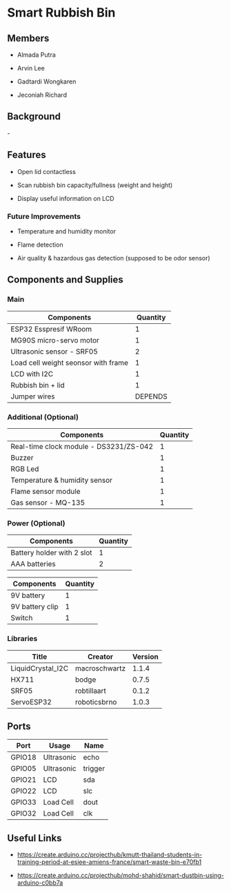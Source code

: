 # Smart Rubbish Bin

## Members

- Almada Putra

- Arvin Lee

- Gadtardi Wongkaren

- Jeconiah Richard

## Background

\-

## Features

- Open lid contactless

- Scan rubbish bin capacity/fullness (weight and height)

- Display useful information on LCD

### Future Improvements

- Temperature and humidity monitor

- Flame detection

- Air quality & hazardous gas detection (supposed to be odor sensor)

## Components and Supplies

### Main

| Components                          | Quantity |
| ----------------------------------- | -------- |
| ESP32 Esspresif WRoom               | 1        |
| MG90S micro-servo motor             | 1        |
| Ultrasonic sensor - SRF05           | 2        |
| Load cell weight seonsor with frame | 1        |
| LCD with I2C                        | 1        |
| Rubbish bin + lid                   | 1        |
| Jumper wires                        | DEPENDS  |

### Additional (Optional)

| Components                             | Quantity |
| -------------------------------------- | -------- |
| Real-time clock module - DS3231/ZS-042 | 1        |
| Buzzer                                 | 1        |
| RGB Led                                | 1        |
| Temperature & humidity sensor          | 1        |
| Flame sensor module                    | 1        |
| Gas sensor - MQ-135                    | 1        |

### Power (Optional)

| Components                 | Quantity |
| -------------------------- | -------- |
| Battery holder with 2 slot | 1        |
| AAA batteries              | 2        |

| Components      | Quantity |
| --------------- | -------- |
| 9V battery      | 1        |
| 9V battery clip | 1        |
| Switch          | 1        |

### Libraries

| Title              | Creator       | Version |
| ------------------ | ------------- | ------- |
| LiquidCrystal\_I2C | macroschwartz | 1.1.4   |
| HX711              | bodge         | 0.7.5   |
| SRF05              | robtillaart   | 0.1.2   |
| ServoESP32         | roboticsbrno  | 1.0.3   |

## Ports

| Port   | Usage      | Name    |
| ------ | ---------- | ------- |
| GPIO18 | Ultrasonic | echo    |
| GPIO05 | Ultrasonic | trigger |
| GPIO21 | LCD        | sda     |
| GPIO22 | LCD        | slc     |
| GPIO33 | Load Cell  | dout    |
| GPIO32 | Load Cell  | clk     |

## Useful Links

- https://create.arduino.cc/projecthub/kmutt-thailand-students-in-training-period-at-esiee-amiens-france/smart-waste-bin-e70fb1

- https://create.arduino.cc/projecthub/mohd-shahid/smart-dustbin-using-arduino-c0bb7a
